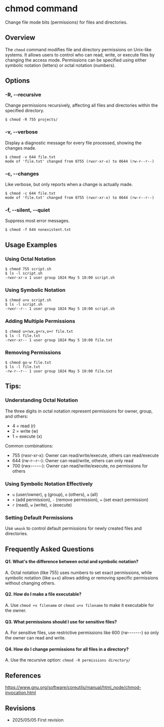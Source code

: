 # chmod command

Change file mode bits (permissions) for files and directories.

## Overview

The `chmod` command modifies file and directory permissions on Unix-like systems. It allows users to control who can read, write, or execute files by changing the access mode. Permissions can be specified using either symbolic notation (letters) or octal notation (numbers).

## Options

### **-R, --recursive**

Change permissions recursively, affecting all files and directories within the specified directory.

```console
$ chmod -R 755 projects/
```

### **-v, --verbose**

Display a diagnostic message for every file processed, showing the changes made.

```console
$ chmod -v 644 file.txt
mode of 'file.txt' changed from 0755 (rwxr-xr-x) to 0644 (rw-r--r--)
```

### **-c, --changes**

Like verbose, but only reports when a change is actually made.

```console
$ chmod -c 644 file.txt
mode of 'file.txt' changed from 0755 (rwxr-xr-x) to 0644 (rw-r--r--)
```

### **-f, --silent, --quiet**

Suppress most error messages.

```console
$ chmod -f 644 nonexistent.txt
```

## Usage Examples

### Using Octal Notation

```console
$ chmod 755 script.sh
$ ls -l script.sh
-rwxr-xr-x 1 user group 1024 May 5 10:00 script.sh
```

### Using Symbolic Notation

```console
$ chmod u+x script.sh
$ ls -l script.sh
-rwxr--r-- 1 user group 1024 May 5 10:00 script.sh
```

### Adding Multiple Permissions

```console
$ chmod u+rwx,g+rx,o+r file.txt
$ ls -l file.txt
-rwxr-xr-- 1 user group 1024 May 5 10:00 file.txt
```

### Removing Permissions

```console
$ chmod go-w file.txt
$ ls -l file.txt
-rw-r--r-- 1 user group 1024 May 5 10:00 file.txt
```

## Tips:

### Understanding Octal Notation

The three digits in octal notation represent permissions for owner, group, and others:
- 4 = read (r)
- 2 = write (w)
- 1 = execute (x)

Common combinations:
- 755 (rwxr-xr-x): Owner can read/write/execute, others can read/execute
- 644 (rw-r--r--): Owner can read/write, others can only read
- 700 (rwx------): Owner can read/write/execute, no permissions for others

### Using Symbolic Notation Effectively

- `u` (user/owner), `g` (group), `o` (others), `a` (all)
- `+` (add permission), `-` (remove permission), `=` (set exact permission)
- `r` (read), `w` (write), `x` (execute)

### Setting Default Permissions

Use `umask` to control default permissions for newly created files and directories.

## Frequently Asked Questions

#### Q1. What's the difference between octal and symbolic notation?
A. Octal notation (like 755) uses numbers to set exact permissions, while symbolic notation (like u+x) allows adding or removing specific permissions without changing others.

#### Q2. How do I make a file executable?
A. Use `chmod +x filename` or `chmod u+x filename` to make it executable for the owner.

#### Q3. What permissions should I use for sensitive files?
A. For sensitive files, use restrictive permissions like 600 (rw-------) so only the owner can read and write.

#### Q4. How do I change permissions for all files in a directory?
A. Use the recursive option: `chmod -R permissions directory/`

## References

https://www.gnu.org/software/coreutils/manual/html_node/chmod-invocation.html

## Revisions

- 2025/05/05 First revision